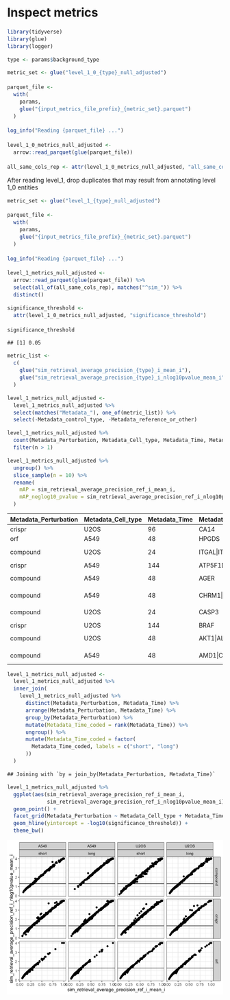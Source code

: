 Inspect metrics
================

``` r
library(tidyverse)
library(glue)
library(logger)
```

``` r
type <- params$background_type
```

``` r
metric_set <- glue("level_1_0_{type}_null_adjusted")

parquet_file <-
  with(
    params,
    glue("{input_metrics_file_prefix}_{metric_set}.parquet")
  )

log_info("Reading {parquet_file} ...")

level_1_0_metrics_null_adjusted <-
  arrow::read_parquet(glue(parquet_file))

all_same_cols_rep <- attr(level_1_0_metrics_null_adjusted, "all_same_cols_rep")
```

After reading level_1, drop duplicates that may result from annotating
level 1_0 entities

``` r
metric_set <- glue("level_1_{type}_null_adjusted")

parquet_file <-
  with(
    params,
    glue("{input_metrics_file_prefix}_{metric_set}.parquet")
  )

log_info("Reading {parquet_file} ...")

level_1_metrics_null_adjusted <-
  arrow::read_parquet(glue(parquet_file)) %>%
  select(all_of(all_same_cols_rep), matches("^sim_")) %>%
  distinct()
```

``` r
significance_threshold <-
  attr(level_1_0_metrics_null_adjusted, "significance_threshold")

significance_threshold
```

    ## [1] 0.05

``` r
metric_list <-
  c(
    glue("sim_retrieval_average_precision_{type}_i_mean_i"),
    glue("sim_retrieval_average_precision_{type}_i_nlog10pvalue_mean_i")
  )
```

``` r
level_1_metrics_null_adjusted <-
  level_1_metrics_null_adjusted %>%
  select(matches("Metadata_"), one_of(metric_list)) %>%
  select(-Metadata_control_type, -Metadata_reference_or_other)
```

``` r
level_1_metrics_null_adjusted %>%
  count(Metadata_Perturbation, Metadata_Cell_type, Metadata_Time, Metadata_broad_sample) %>%
  filter(n > 1)
```

``` r
level_1_metrics_null_adjusted %>%
  ungroup() %>%
  slice_sample(n = 10) %>%
  rename(
    mAP = sim_retrieval_average_precision_ref_i_mean_i,
    mAP_neglog10_pvalue = sim_retrieval_average_precision_ref_i_nlog10pvalue_mean_i
  )
```

<div class="kable-table">

| Metadata_Perturbation | Metadata_Cell_type | Metadata_Time | Metadata_target_list                                                                                                                                         | Metadata_broad_sample  |       mAP | mAP_neglog10_pvalue |
|:----------------------|:-------------------|:--------------|:-------------------------------------------------------------------------------------------------------------------------------------------------------------|:-----------------------|----------:|--------------------:|
| crispr                | U2OS               | 96            | CA14                                                                                                                                                         | BRDN0001489794         | 0.2773291 |            1.348256 |
| orf                   | A549               | 48            | HPGDS                                                                                                                                                        | ccsbBroad304_03026     | 0.3294643 |            1.554189 |
| compound              | U2OS               | 24            | ITGAL\|ITGB2                                                                                                                                                 | BRD-K20093108-001-02-3 | 0.2556878 |            1.221427 |
| crispr                | A549               | 144           | ATP5F1D                                                                                                                                                      | BRDN0001482384         | 0.8412698 |            3.497893 |
| compound              | A549               | 48            | AGER                                                                                                                                                         | BRD-K51899933-001-02-6 | 1.0000000 |            4.000043 |
| compound              | A549               | 48            | CHRM1\|CHRM2\|CHRM3\|CHRM4\|CHRM5                                                                                                                            | BRD-A48180038-003-24-3 | 0.6812500 |            2.968983 |
| compound              | U2OS               | 24            | CASP3                                                                                                                                                        | BRD-A93477898-001-04-2 | 0.6111111 |            2.337064 |
| crispr                | U2OS               | 144           | BRAF                                                                                                                                                         | BRDN0001054801         | 0.2205432 |            1.012036 |
| compound              | U2OS               | 48            | AKT1\|ALOX5\|CHEK1\|CYP2D6\|CYP3A4\|GAK\|GSK3B\|LCK\|MAPK1\|MAPK10\|MAPK11\|MAPK12\|MAPK14\|MAPK8\|MAPK9\|PRKCA\|RAF1\|RIPK2\|ROCK1\|RPS6KB1\|SGK1\|SRC\|TNF | BRD-A37704979-001-12-3 | 1.0000000 |            4.000043 |
| compound              | A549               | 48            | AMD1\|CANT1\|DCN\|NEIL1\|VEGFA                                                                                                                               | BRD-K47978074-001-03-2 | 0.4941558 |            2.090672 |

</div>

``` r
level_1_metrics_null_adjusted <-
  level_1_metrics_null_adjusted %>%
  inner_join(
    level_1_metrics_null_adjusted %>%
      distinct(Metadata_Perturbation, Metadata_Time) %>%
      arrange(Metadata_Perturbation, Metadata_Time) %>%
      group_by(Metadata_Perturbation) %>%
      mutate(Metadata_Time_coded = rank(Metadata_Time)) %>%
      ungroup() %>%
      mutate(Metadata_Time_coded = factor(
        Metadata_Time_coded, labels = c("short", "long")
      ))
  )
```

    ## Joining with `by = join_by(Metadata_Perturbation, Metadata_Time)`

``` r
level_1_metrics_null_adjusted %>%
  ggplot(aes(sim_retrieval_average_precision_ref_i_mean_i,
             sim_retrieval_average_precision_ref_i_nlog10pvalue_mean_i)) +
  geom_point() +
  facet_grid(Metadata_Perturbation ~ Metadata_Cell_type + Metadata_Time_coded) +
  geom_hline(yintercept = -log10(significance_threshold)) +
  theme_bw()
```

![](2.inspect_files/figure-gfm/unnamed-chunk-11-1.png)<!-- -->
